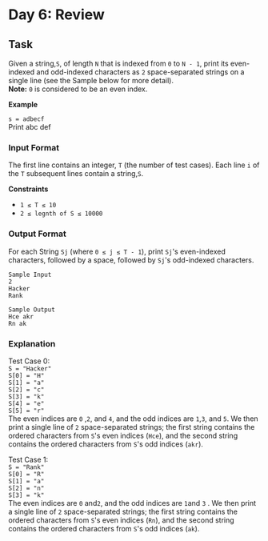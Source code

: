 # Day 6: Review


## Task

Given a string,`S`, of length `N` that is indexed from `0` to `N - 1`, print its even-indexed and odd-indexed characters as `2` space-separated strings on a single line (see the Sample below for more detail). <br>
**Note:** `0` is considered to be an even index.

**Example**

`s = adbecf`<br>
Print abc def

### Input Format

The first line contains an integer, `T` (the number of test cases).
Each line `i` of the `T` subsequent lines contain a string,`S`.

**Constraints**

- `1 ≤ T ≤ 10`
- `2 ≤ legnth of S ≤ 10000`

### Output Format

For each String `Sj` (where `0 ≤ j ≤ T - 1`), print `Sj`'s even-indexed characters, followed by a space, followed by `Sj`'s odd-indexed characters.

```angular2html
Sample Input
2
Hacker
Rank

Sample Output
Hce akr
Rn ak
```
### Explanation

Test Case 0:<br>
`S = "Hacker"`<br>
`S[0] = "H"`<br>
`S[1] = "a"`<br>
`S[2] = "c"`<br>
`S[3] = "k"`<br>
`S[4] = "e"`<br>
`S[5] = "r"`<br>
The even indices are `0` ,`2`, and `4`, and the odd indices are `1`,`3`, and `5`. We then print a single line of `2` space-separated strings;
the first string contains the ordered characters from `S`'s even indices (`Hce`), and the second string contains the ordered characters from `S`'s odd indices (`akr`).

Test Case 1:<br>
`S = "Rank"`<br>
`S[0] = "R"`<br>
`S[1] = "a"`<br>
`S[2] = "n"`<br>
`S[3] = "k"`<br>
The even indices are `0` and`2`, and the odd indices are `1`and `3` . We then print a single line of `2` space-separated strings; the
first string contains the ordered characters from `S`'s even indices (`Rn`), and the second string contains the ordered characters from `S`'s odd indices (`ak`).
